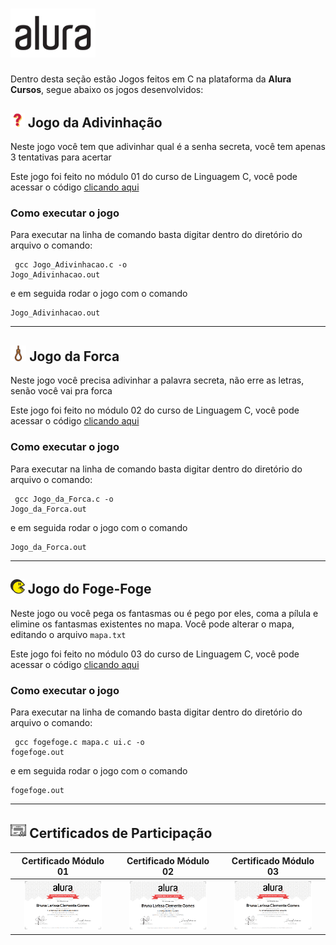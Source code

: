# <img src="https://github.com/littlebru/Linguagem-C/blob/master/imagens/Logo_Alura.png" width="27%;" alt="Logo com letra C" title="Logo Alura"/>

Dentro desta seção estão Jogos feitos em C na plataforma da **Alura Cursos**, segue abaixo os jogos desenvolvidos:
<h2><img src="https://github.com/littlebru/Linguagem-C/blob/master/imagens/Icones/interrogacao.png" width="4.5%;" alt="Adivinhação" title="Interrogação"/>  Jogo da Adivinhação</h2>


Neste jogo você tem que adivinhar qual é a senha secreta, você tem apenas 3 tentativas para acertar

Este jogo foi feito no módulo 01 do curso de Linguagem C, você pode acessar o código [clicando aqui](https://github.com/littlebru/Linguagem-C/tree/master/CURSOS%20ALURA/01%20-%20Introdução%20à%20Linguagem)

### Como executar o jogo
Para executar na linha de comando basta digitar dentro do diretório do arquivo o comando:
<code><pre> gcc Jogo_Adivinhacao.c -o Jogo_Adivinhacao.out</code></pre>

e em seguida rodar o jogo com o comando
<pre><code>Jogo_Adivinhacao.out</code></pre>

---
<h2><img src="https://github.com/littlebru/Linguagem-C/blob/master/imagens/Icones/Forca.png" width="5%;" alt="Forca" title="Corda"/>  Jogo da Forca</h2>

Neste jogo você precisa adivinhar a palavra secreta, não erre as letras, senão você vai pra forca

Este jogo foi feito no módulo 02 do curso de Linguagem C, você pode acessar o código [clicando aqui](https://github.com/littlebru/Linguagem-C/tree/master/CURSOS%20ALURA/02%20-%20Avançando%20na%20Linguagem)

### Como executar o jogo
Para executar na linha de comando basta digitar dentro do diretório do arquivo o comando:
<code><pre> gcc Jogo_da_Forca.c -o Jogo_da_Forca.out</code></pre>

e em seguida rodar o jogo com o comando
<pre><code>Jogo_da_Forca.out</code></pre>

---
<h2><img src="https://github.com/littlebru/Linguagem-C/blob/master/imagens/Icones/Pacman.png" width="4.5%;" alt="FogeFoge" title="Pacman"/>  Jogo do Foge-Foge</h2>

Neste jogo ou você pega os fantasmas ou é pego por eles, coma a pílula e elimine os fantasmas existentes no mapa. Você pode alterar o mapa, editando o arquivo ```mapa.txt```

Este jogo foi feito no módulo 03 do curso de Linguagem C, você pode acessar o código [clicando aqui](https://github.com/littlebru/Linguagem-C/tree/master/CURSOS%20ALURA/03%20-%20Recursos%20Avançados)

### Como executar o jogo
Para executar na linha de comando basta digitar dentro do diretório do arquivo o comando:
<code><pre> gcc fogefoge.c mapa.c ui.c -o fogefoge.out</code></pre>

e em seguida rodar o jogo com o comando
<pre><code>fogefoge.out</code></pre>

---
<h2><img src="https://github.com/littlebru/Linguagem-C/blob/master/imagens/Icones/Certificado.png" width="5%;" alt="certificado" title="icone certificado"/>   Certificados de Participação</h2>

| Certificado Módulo 01 | Certificado Módulo 02 | Certificado Módulo 03 |
|:---------:|:---------:|:---------:|
|  <img src="https://github.com/littlebru/Linguagem-C/blob/master/imagens/Certificados/Certificado_1.png" width="80%;" alt="certificado" title="Certificado Modulo 01"/>| <img src="https://github.com/littlebru/Linguagem-C/blob/master/imagens/Certificados/Certificado_2.png" width="80%;" alt="certificado" title="Certificado Modulo 02"/>| <img src="https://github.com/littlebru/Linguagem-C/blob/master/imagens/Certificados/Certificado_3.png" width="80%;" alt="certificado" title="Certificado Modulo 03"/>|
